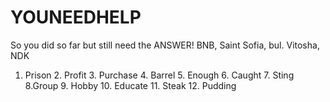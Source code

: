 # YOUNEEDHELP
So you did so far but still need the ANSWER! BNB, Saint Sofia, bul. Vitosha, NDK
1. Prison 2. Profit 3. Purchase 4. Barrel 5. Enough 6. Caught 7. Sting 8.Group 9. Hobby 10. Educate 11. Steak 12. Pudding
